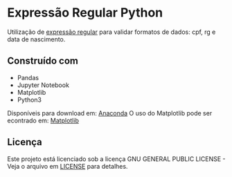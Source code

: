# Expressão Regular Python
Utilização de [expressão regular](https://pt.wikipedia.org/wiki/Express%C3%A3o_regular) para validar formatos de dados: cpf, rg e data de nascimento.

## Construído com
* Pandas
* Jupyter Notebook
* Matplotlib
* Python3

Disponíveis para download em: [Anaconda](https://www.anaconda.com/distribution/)
O uso do Matplotlib pode ser econtrado em: [Matplotlib](https://matplotlib.org/)

## Licença
Este projeto está licenciado sob a licença GNU GENERAL PUBLIC LICENSE - Veja o arquivo em [LICENSE](https://github.com/LuisDomiciano/Regular-Expression-Python/blob/master/LICENSE) para detalhes.
